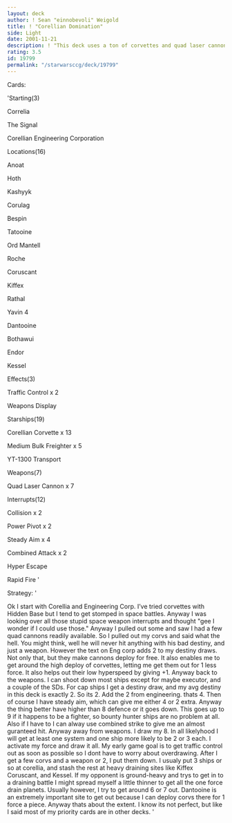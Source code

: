 ```yaml
---
layout: deck
author: ! Sean "einnobevoli" Weigold
title: ! "Corellian Domination"
side: Light
date: 2001-11-21
description: ! "This deck uses a ton of corvettes and quad laser cannons to totally kick the @#$% of anyone who goes up against me. Don’t be too harsh on some of the weird cards in here. It is a third deck made out of all the extra cards I had lying around. Also BTW"
rating: 3.5
id: 19799
permalink: "/starwarsccg/deck/19799"
---
```

Cards: 

'Starting(3)

Correlia

The Signal

Corellian Engineering Corporation


Locations(16)

Anoat

Hoth

Kashyyk

Corulag

Bespin

Tatooine

Ord Mantell

Roche

Coruscant

Kiffex

Rathal

Yavin 4

Dantooine

Bothawui

Endor

Kessel


Effects(3)

Traffic Control x 2

Weapons Display


Starships(19)

Corellian Corvette x 13

Medium Bulk Freighter x 5

YT-1300 Transport


Weapons(7)

Quad Laser Cannon x 7


Interrupts(12)

Collision x 2

Power Pivot x 2

Steady Aim x 4

Combined Attack x 2

Hyper Escape

Rapid Fire '

Strategy: '

Ok I start with Corellia and Engineering Corp. I’ve tried corvettes with Hidden Base but I tend to get stomped in space battles. Anyway I was looking over all those stupid space weapon interrupts and thought "gee I wonder if I could use those." Anyway I pulled out some and saw I had a few quad cannons readily available. So I pulled out my corvs and said what the hell. You might think, well he will never hit anything with his bad destiny, and just a weapon. However the text on Eng corp adds 2 to my destiny draws. Not only that, but they make cannons deploy for free. It also enables me to get around the high deploy of corvettes, letting me get them out for 1 less force. It also helps out their low hyperspeed by giving +1. Anyway back to the weapons. I can shoot down most ships except for maybe executor, and a couple of the SDs. For cap ships I get a destiny draw, and my avg destiny in this deck is exactly 2. So its 2. Add the 2 from engineering. thats 4. Then of course I have steady aim, which can give me either 4 or 2 extra. Anyway the thing better have higher than 8 defence or it goes down. This goes up to 9 if it happens to be a fighter, so bounty hunter ships are no problem at all. Also if I have to I can alway use combined strike to give me an almost guranteed hit. Anyway away from weapons. I draw my 8. In all likelyhood I will get at least one system and one ship more likely to be 2 or 3 each. I activate my force and draw it all. My early game goal is to get traffic control out as soon as possible so I dont have to worry about overdrawing. After I get a few corvs and a weapon or 2, I put them down. I usualy put 3 ships or so at corellia, and stash the rest at heavy draining sites like Kiffex Coruscant, and Kessel. If my opponent is ground-heavy and trys to get in to a draining battle I might spread myself a little thinner to get all the one force drain planets. Usually however, I try to get around 6 or 7 out. Dantooine is an extremely important site to get out because I can deploy corvs there for 1 force a piece. Anyway thats about the extent. I know its not perfect, but like I said most of my priority cards are in other decks. '
